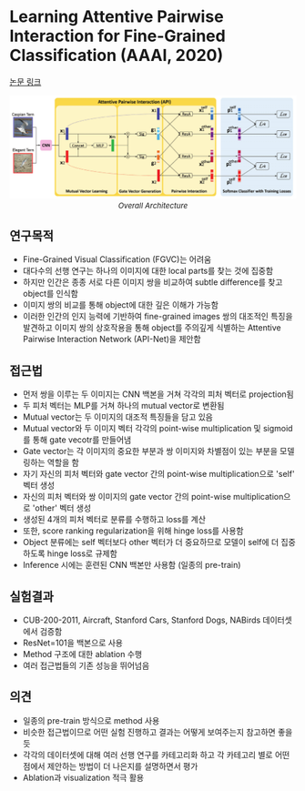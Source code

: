 # Learning Attentive Pairwise Interaction for Fine-Grained Classification (AAAI, 2020)

[논문 링크](https://ojs.aaai.org/index.php/AAAI/article/view/7016)

<p align="center">
    <img width="600" alt='fig1' src="./img/03_10_01.png?raw=true"></br>
    <em><font size=2>Overall Architecture</font></em>
</p>

## 연구목적
- Fine-Grained Visual Classification (FGVC)는 어려움
- 대다수의 선행 연구는 하나의 이미지에 대한 local parts를 찾는 것에 집중함
- 하지만 인간은 종종 서로 다른 이미지 쌍을 비교하여 subtle difference를 찾고 object를 인식함
- 이미지 쌍의 비교를 통해 object에 대한 깊은 이해가 가능함
- 이러한 인간의 인지 능력에 기반하여 fine-grained images 쌍의 대조적인 특징을 발견하고 이미지 쌍의 상호작용을 통해 object를 주의깊게 식별하는 Attentive Pairwise Interaction Network (API-Net)을 제안함

## 접근법
- 먼저 쌍을 이루는 두 이미지는 CNN 백본을 거쳐 각각의 피처 벡터로 projection됨
- 두 피처 벡터는 MLP를 거쳐 하나의 mutual vector로 변환됨
- Mutual vector는 두 이미지의 대조적 특징들을 담고 있음
- Mutual vector와 두 이미지 벡터 각각의 point-wise multiplication 및 sigmoid를 통해 gate vecotr를 만들어냄
- Gate vector는 각 이미지의 중요한 부분과 쌍 이미지와 차별점이 있는 부분을 모델링하는 역할을 함
- 자기 자신의 피처 벡터와 gate vector 간의 point-wise multiplication으로 'self' 벡터 생성
- 자신의 피처 벡터와 쌍 이미지의 gate vector 간의 point-wise multiplication으로 'other' 벡터 생성
- 생성된 4개의 피처 벡터로 분류를 수행하고 loss를 계산
- 또한, score ranking regularization을 위해 hinge loss를 사용함
- Object 분류에는 self 벡터보다 other 벡터가 더 중요하므로 모델이 self에 더 집중하도록 hinge loss로 규제함
- Inference 시에는 훈련된 CNN 백본만 사용함 (일종의 pre-train)

## 실험결과
- CUB-200-2011, Aircraft, Stanford Cars, Stanford Dogs, NABirds 데이터셋에서 검증함
- ResNet=101을 백본으로 사용
- Method 구조에 대한 ablation 수행
- 여러 접근법들의 기존 성능을 뛰어넘음

## 의견
- 일종의 pre-train 방식으로 method 사용
- 비슷한 접근법이므로 어떤 실험 진행하고 결과는 어떻게 보여주는지 참고하면 좋을듯
- 각각의 데이터셋에 대해 여러 선행 연구를 카테고리화 하고 각 카테고리 별로 어떤 점에서 제안하는 방법이 더 나은지를 설명하면서 평가
- Ablation과 visualization 적극 활용
